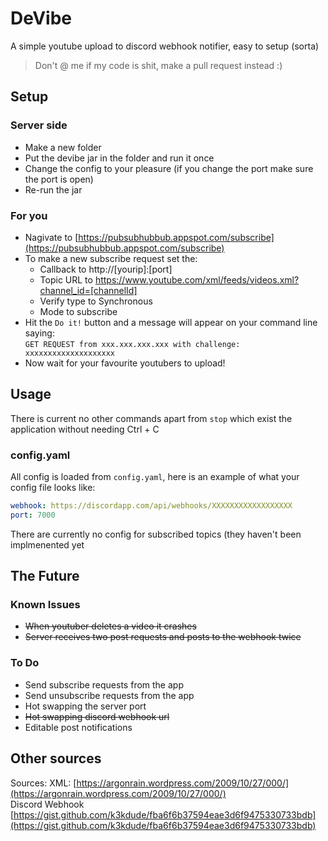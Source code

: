 # DeVibe
A simple youtube upload to discord webhook notifier, easy to setup (sorta)
> Don't @ me if my code is shit, make a pull request instead :)

## Setup
### Server side
 - Make a new folder
 - Put the devibe jar in the folder and run it once
 - Change the config to your pleasure (if you change the port make sure the port is open)
 - Re-run the jar
### For you
 - Nagivate to [https://pubsubhubbub.appspot.com/subscribe](https://pubsubhubbub.appspot.com/subscribe)
 - To make a new subscribe request set the:
   - Callback to http://[yourip]:[port]
   - Topic URL to https://www.youtube.com/xml/feeds/videos.xml?channel_id=[channelId]
   - Verify type to Synchronous
   - Mode to subscribe
 - Hit the `Do it!` button and a message will appear on your command line saying:  
   `GET REQUEST from xxx.xxx.xxx.xxx with challenge: xxxxxxxxxxxxxxxxxxxx`
 - Now wait for your favourite youtubers to upload!
 
## Usage
There is current no other commands apart from `stop` which exist the application without needing Ctrl + C

### config.yaml
All config is loaded from `config.yaml`, here is an example of what your config file looks like:
```yaml
webhook: https://discordapp.com/api/webhooks/XXXXXXXXXXXXXXXXXX
port: 7000
```
There are currently no config for subscribed topics (they haven't been implmenented yet

## The Future
### Known Issues
 - ~~When youtuber deletes a video it crashes~~
 - ~~Server receives two post requests and posts to the webhook twice~~
### To Do
 - Send subscribe requests from the app
 - Send unsubscribe requests from the app
 - Hot swapping the server port
 - ~~Hot swapping discord webhook url~~
 - Editable post notifications
 

## Other sources
Sources:
XML: [https://argonrain.wordpress.com/2009/10/27/000/](https://argonrain.wordpress.com/2009/10/27/000/)  
Discord Webhook [https://gist.github.com/k3kdude/fba6f6b37594eae3d6f9475330733bdb](https://gist.github.com/k3kdude/fba6f6b37594eae3d6f9475330733bdb)
